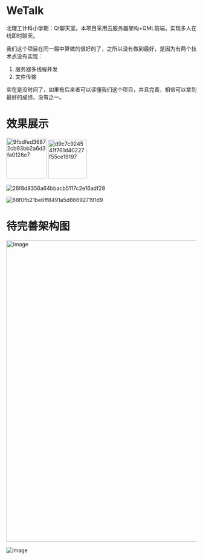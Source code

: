 # WeTalk
北理工计科小学期：Qt聊天室。本项目采用云服务器架构+QML前端，实现多人在线即时聊天。

我们这个项目在同一届中算做的很好的了，之所以没有做到最好，是因为有两个技术点没有实现：

1. 服务器多线程并发
2. 文件传输

实在是没时间了，如果有后来者可以读懂我们这个项目，并且完善，相信可以拿到最好的成绩，没有之一。

# 效果展示

<img width="107" alt="9fbdfed36872cb93bb2a6d3fa0126e7" src="https://user-images.githubusercontent.com/94102418/186854180-cc2e3dbd-fe07-40cf-846d-d30c70cd0d91.png">

<img width="102" alt="d9c7c924541f761d40227f55ce19197" src="https://user-images.githubusercontent.com/94102418/186854310-b2c63a45-1889-4634-ba51-b311c81bce4f.png">


![26f8d8356a64bbacb5117c2e16adf28](https://user-images.githubusercontent.com/94102418/186854111-9a0de8da-f072-4bee-a4a7-49023ea05324.jpg)

![88f0fb21be6ff8491a5d866927191d9](https://user-images.githubusercontent.com/94102418/186854399-c57f386d-fcab-4c2c-a6bd-77d22da6023c.jpg)


# 待完善架构图

<img width="795" alt="image" src="https://user-images.githubusercontent.com/94102418/186810523-8aefbbf5-1050-4fe3-8c64-dda54be4a643.png">

![image](https://user-images.githubusercontent.com/94102418/186810557-059342d8-2393-491d-80a3-3d331aadb49e.png)

